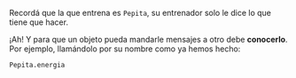 Recordá que la que entrena es `Pepita`, su entrenador solo le dice lo que tiene que hacer.

¡Ah! Y para que un objeto pueda mandarle mensajes a otro debe **conocerlo**. Por ejemplo, llamándolo por su nombre como ya hemos hecho:

```python
Pepita.energia
```
